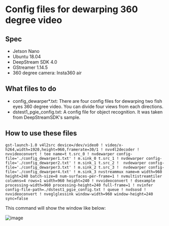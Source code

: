 # Config files for dewarping 360 degree video
## Spec
- Jetson Nano
- Ubuntu 18.04
- DeepStream SDK 4.0
- GStreamer 1.14.5
- 360 degree camera: Insta360 air

## What files to do
- config_dewarper*.txt: There are four config files for dewarping two fish eyes 360 degree video. You can divide four views from each directions.
- dstest1_pgie_config.txt: A config file for object recognition. It was taken from DeepStreamSDK's sample.

## How to use these files
```
gst-launch-1.0 v4l2src device=/dev/video0 ! video/x-h264,width=1920,height=960,framerate=30/1 ! nvv4l2decoder ! nvvideoconvert ! tee name=t t.src_0 ! nvdewarper config-file='./config_dewarper1.txt' ! m.sink_0 t.src_1 ! nvdewarper config-file='./config_dewarper2.txt' ! m.sink_1 t.src_2 !  nvdewarper config-file='./config_dewarper3.txt' ! m.sink_2 t.src_3 !  nvdewarper config-file='./config_dewarper4.txt' ! m.sink_3 nvstreammux name=m width=960 height=240 batch-size=8 num-surfaces-per-frame=1 ! nvmultistreamtiler columns=4 rows=1 width=960 height=240 ! nvvideoconvert ! dsexample processing-width=960 processing-height=240 full-frame=1 ! nvinfer config-file-path=./dstest1_pgie_config.txt ! queue ! nvdsosd ! nvvideoconvert ! nveglglessink window-width=960 window-height=240 sync=false
```
This command will show the window like below:

![image](https://user-images.githubusercontent.com/1614777/78845523-bf5a8700-7a43-11ea-962b-ae2c963463ad.png)
